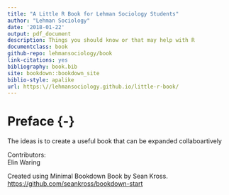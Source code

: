 ```yaml
--- 
title: "A Little R Book for Lehman Sociology Students"
author: "Lehman Sociology"
date: '2018-01-22'
output: pdf_document
description: Things you should know or that may help with R
documentclass: book
github-repo: lehmansociology/book
link-citations: yes
bibliography: book.bib
site: bookdown::bookdown_site
biblio-style: apalike
url: https:\//lehmansociology.github.io/little-r-book/
---
```


# Preface {-}

The ideas is to create a useful book that can be expanded collaboartively

Contributors:  
Elin Waring

Created using Minimal Bookdown Book by Sean Kross. 
https://github.com/seankross/bookdown-start

